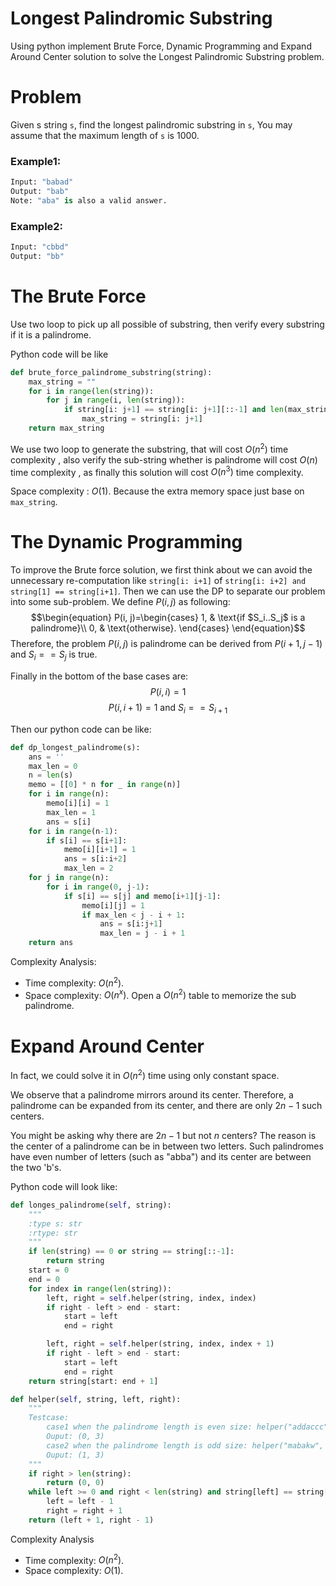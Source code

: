 # Longest Palindromic Substring

Using python implement Brute Force, Dynamic Programming and Expand Around Center solution to solve the Longest Palindromic Substring problem.

# Problem

Given s string `s`, find the longest palindromic substring in `s`, You may assume that the maximum length of `s` is 1000.

### Example1:
```python
Input: "babad"
Output: "bab"
Note: "aba" is also a valid answer.
```
### Example2:
```python
Input: "cbbd"
Output: "bb"
```

# The Brute Force
Use two loop to pick up all possible of substring, then verify every substring if it is a palindrome.

Python code will be like
```python
def brute_force_palindrome_substring(string):
    max_string = ""
    for i in range(len(string)):
        for j in range(i, len(string)):
            if string[i: j+1] == string[i: j+1][::-1] and len(max_string) < len(string[i: j+1]):
                max_string = string[i: j+1]
    return max_string
```
We use two loop to generate the substring, that will cost $O(n^2)$ time complexity , also verify the sub-string whether is palindrome will cost $O(n)$ time complexity , as finally this solution will cost $O(n^3)$ time complexity.

Space complexity : $O(1)$. Because the extra memory space just base on `max_string`.

# The Dynamic Programming

To improve the Brute force solution, we first think about we can avoid the unnecessary re-computation like `string[i: i+1]` of `string[i: i+2] and string[1] == string[i+1]`. Then we can use the DP to separate our problem into some sub-problem. We define $P(i, j)$ as following:
$$\begin{equation}
  P(i, j)=\begin{cases}
    1, & \text{if $S_i..S_j$ is a palindrome}\\
    0, & \text{otherwise}.
  \end{cases}
\end{equation}$$
Therefore, the problem $P(i, j)$ is palindrome can be derived from $P(i + 1, j - 1)$ and $S_i == S_j$ is true.

Finally in the bottom of the base cases are:
$$P(i, i) = 1$$
$$P(i, i+1)=\text{1 and } S_i == S_{i+1}$$

Then our python code can be like:
```python
def dp_longest_palindrome(s):
    ans = ''
    max_len = 0
    n = len(s)
    memo = [[0] * n for _ in range(n)]
    for i in range(n):
        memo[i][i] = 1
        max_len = 1
        ans = s[i]
    for i in range(n-1):
        if s[i] == s[i+1]:
            memo[i][i+1] = 1
            ans = s[i:i+2]
            max_len = 2
    for j in range(n):
        for i in range(0, j-1):
            if s[i] == s[j] and memo[i+1][j-1]:
                memo[i][j] = 1
                if max_len < j - i + 1:
                    ans = s[i:j+1]
                    max_len = j - i + 1
    return ans
```
Complexity Analysis:
* Time complexity: $O(n^2)$.
* Space complexity: $O(n^x)$. Open a $O(n^2)$ table to memorize the sub palindrome.

# Expand Around Center

In fact, we could solve it in $O(n^2)$ time using only constant space.

We observe that a palindrome mirrors around its center. Therefore, a palindrome can be expanded from its center, and there are only $2n - 1$ such centers.

You might be asking why there are $2n - 1$ but not $n$ centers? The reason is the center of a palindrome can be in between two letters. Such palindromes have even number of letters (such as "abba") and its center are between the two 'b's.

Python code will look like:
```python
def longes_palindrome(self, string):
    """
    :type s: str
    :rtype: str
    """
    if len(string) == 0 or string == string[::-1]:
        return string
    start = 0
    end = 0
    for index in range(len(string)):
        left, right = self.helper(string, index, index)
        if right - left > end - start:
            start = left
            end = right

        left, right = self.helper(string, index, index + 1)
        if right - left > end - start:
            start = left
            end = right
    return string[start: end + 1]

def helper(self, string, left, right):
    """
    Testcase:
        case1 when the palindrome length is even size: helper("addaccc",  1, 2)
        Ouput: (0, 3)
        case2 when the palindrome length is odd size: helper("mabakw", 2, 2)
        Ouput: (1, 3)
    """
    if right > len(string):
        return (0, 0)
    while left >= 0 and right < len(string) and string[left] == string[right]:
        left = left - 1
        right = right + 1
    return (left + 1, right - 1)
```
Complexity Analysis
* Time complexity: $O(n^2)$.
* Space complexity: $O(1)$.